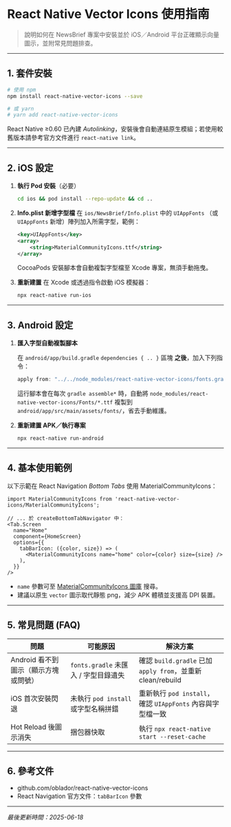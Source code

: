 # React Native Vector Icons 使用指南

> 說明如何在 NewsBrief 專案中安裝並於 iOS／Android 平台正確顯示向量圖示，並附常見問題排查。

---

## 1. 套件安裝

```bash
# 使用 npm
npm install react-native-vector-icons --save

# 或 yarn
# yarn add react-native-vector-icons
```

React Native ≥0.60 已內建 *Autolinking*，安裝後會自動連結原生模組；若使用較舊版本請參考官方文件進行 `react-native link`。

---

## 2. iOS 設定

1. **執行 Pod 安裝**（必要）
   ```bash
   cd ios && pod install --repo-update && cd ..
   ```

2. **Info.plist 新增字型檔**
   在 `ios/NewsBrief/Info.plist` 中的 `UIAppFonts` （或 `UIAppFonts` 新增）陣列加入所需字型，範例：
   ```xml
   <key>UIAppFonts</key>
   <array>
       <string>MaterialCommunityIcons.ttf</string>
   </array>
   ```
   CocoaPods 安裝腳本會自動複製字型檔至 Xcode 專案，無須手動拖曳。

3. **重新建置**
   在 Xcode 或透過指令啟動 iOS 模擬器：
   ```bash
   npx react-native run-ios
   ```

---

## 3. Android 設定

1. **匯入字型自動複製腳本**

   在 `android/app/build.gradle` `dependencies { .. }` 區塊 **之後**，加入下列指令：

   ```gradle
   apply from: "../../node_modules/react-native-vector-icons/fonts.gradle"
   ```

   這行腳本會在每次 `gradle assemble*` 時，自動將 `node_modules/react-native-vector-icons/Fonts/*.ttf` 複製到
   `android/app/src/main/assets/fonts/`，省去手動維護。

2. **重新建置 APK／執行專案**
   ```bash
   npx react-native run-android
   ```

---

## 4. 基本使用範例

以下示範在 React Navigation *Bottom Tabs* 使用 MaterialCommunityIcons：

```tsx
import MaterialCommunityIcons from 'react-native-vector-icons/MaterialCommunityIcons';

// ... 於 createBottomTabNavigator 中：
<Tab.Screen
  name="Home"
  component={HomeScreen}
  options={{
    tabBarIcon: ({color, size}) => (
      <MaterialCommunityIcons name="home" color={color} size={size} />
    ),
  }}
/>
```

- `name` 參數可至 [MaterialCommunityIcons 圖庫](https://materialdesignicons.com/) 搜尋。
- 建議以原生 `vector` 圖示取代靜態 png，減少 APK 體積並支援高 DPI 裝置。

---

## 5. 常見問題 (FAQ)

| 問題 | 可能原因 | 解決方案 |
|------|----------|----------|
| Android 看不到圖示（顯示方塊或問號） | `fonts.gradle` 未匯入 / 字型目錄遺失 | 確認 `build.gradle` 已加 `apply from`，並重新 clean/rebuild |
| iOS 首次安裝閃退 | 未執行 `pod install` 或字型名稱拼錯 | 重新執行 `pod install`，確認 `UIAppFonts` 內容與字型檔一致 |
| Hot Reload 後圖示消失 | 捆包器快取 | 執行 `npx react-native start --reset-cache` |

---

## 6. 參考文件

- github.com/oblador/react-native-vector-icons
- React Navigation 官方文件：`tabBarIcon` 參數

---

_最後更新時間：2025-06-18_